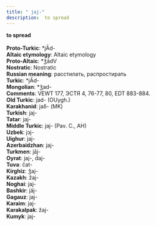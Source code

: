 ```yaml
---
title: " jaj-"
description:  to spread
---
```

<strong> to spread</strong><br><br>
<strong>Proto-Turkic</strong>:  *jĀd-<br>
<strong>Altaic etymology</strong>:  Altaic etymology<br>
<strong> Proto-Altaic</strong>:  *ǯādV<br>
<strong>Nostratic</strong>:  Nostratic<br>
<strong>Russian meaning</strong>:  расстилать, распростирать<br>
<strong>Turkic</strong>:  *jĀd-<br>
<strong>Mongolian</strong>:  *ǯad-<br>
<strong>Comments</strong>:  VEWT 177, ЭСТЯ 4, 76-77, 80, EDT 883-884.<br>
<strong>Old Turkic</strong>:  jad- (OUygh.)<br>
<strong>Karakhanid</strong>:  jaδ- (MK)<br>
<strong>Turkish</strong>:  jaj-<br>
<strong>Tatar</strong>:  jaj-<br>
<strong>Middle Turkic</strong>:  jaj- (Pav. C., AH)<br>
<strong>Uzbek</strong>:  jɔj-<br>
<strong>Uighur</strong>:  jaj-<br>
<strong>Azerbaidzhan</strong>:  jaj-<br>
<strong>Turkmen</strong>:  jāj-<br>
<strong>Oyrat</strong>:  jaj-, d́aj-<br>
<strong>Tuva</strong>:  čat-<br>
<strong>Kirghiz</strong>:  ǯaj-<br>
<strong>Kazakh</strong>:  žaj-<br>
<strong>Noghai</strong>:  jaj-<br>
<strong>Bashkir</strong>:  jäj-<br>
<strong>Gagauz</strong>:  jaj-<br>
<strong>Karaim</strong>:  jaj-<br>
<strong>Karakalpak</strong>:  žaj-<br>
<strong>Kumyk</strong>:  jaj-<br>


